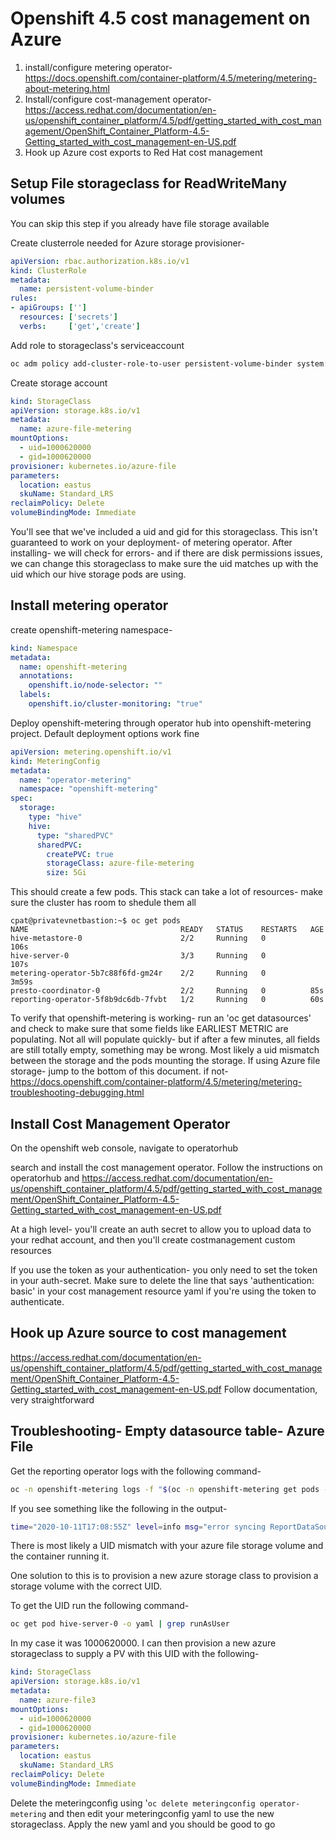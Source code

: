 # Openshift 4.5 cost management on Azure

1. install/configure metering operator- https://docs.openshift.com/container-platform/4.5/metering/metering-about-metering.html
2. Install/configure cost-management operator- https://access.redhat.com/documentation/en-us/openshift_container_platform/4.5/pdf/getting_started_with_cost_management/OpenShift_Container_Platform-4.5-Getting_started_with_cost_management-en-US.pdf
3. Hook up Azure cost exports to Red Hat cost management
   

## Setup File storageclass for ReadWriteMany volumes

You can skip this step if you already have file storage available

Create clusterrole needed for Azure storage provisioner-

```yaml
apiVersion: rbac.authorization.k8s.io/v1
kind: ClusterRole
metadata:
  name: persistent-volume-binder
rules:
- apiGroups: ['']
  resources: ['secrets']
  verbs:     ['get','create']
```

Add role to storageclass's serviceaccount

```bash
oc adm policy add-cluster-role-to-user persistent-volume-binder system:serviceaccount:kube-system:persistent-volume-binder
```

Create storage account

```yaml
kind: StorageClass
apiVersion: storage.k8s.io/v1
metadata:
  name: azure-file-metering
mountOptions:
  - uid=1000620000
  - gid=1000620000
provisioner: kubernetes.io/azure-file
parameters:
  location: eastus
  skuName: Standard_LRS
reclaimPolicy: Delete
volumeBindingMode: Immediate

```

You'll see that we've included a uid and gid for this storageclass. This isn't guaranteed to work on your deployment- of metering operator. After installing- we will check for errors- and if there are disk permissions issues, we can change this storageclass to make sure the uid matches up with the uid which our hive storage pods are using.
## Install metering operator

create openshift-metering namespace-

```yaml
kind: Namespace
metadata:
  name: openshift-metering
  annotations:
    openshift.io/node-selector: ""
  labels:
    openshift.io/cluster-monitoring: "true"
```


Deploy openshift-metering through operator hub into openshift-metering project. Default deployment options work fine

```yaml
apiVersion: metering.openshift.io/v1
kind: MeteringConfig
metadata:
  name: "operator-metering"
  namespace: "openshift-metering"
spec:
  storage:
    type: "hive"
    hive:
      type: "sharedPVC"
      sharedPVC:
        createPVC: true
        storageClass: azure-file-metering
        size: 5Gi
```

This should create a few pods. This stack can take a lot of resources- make sure the cluster has room to shedule them all

```
cpat@privatevnetbastion:~$ oc get pods
NAME                                  READY   STATUS    RESTARTS   AGE
hive-metastore-0                      2/2     Running   0          106s
hive-server-0                         3/3     Running   0          107s
metering-operator-5b7c88f6fd-gm24r    2/2     Running   0          3m59s
presto-coordinator-0                  2/2     Running   0          85s
reporting-operator-5f8b9dc6db-7fvbt   1/2     Running   0          60s
```

To verify that openshift-metering is working- run an 'oc get datasources' and check to make sure that some fields like EARLIEST METRIC are populating. Not all will populate quickly- but if after a few minutes, all fields are still totally empty, something may be wrong. Most likely a uid mismatch between the storage and the pods mounting the storage. If using Azure file storage- jump to the bottom of this document. if not- https://docs.openshift.com/container-platform/4.5/metering/metering-troubleshooting-debugging.html

## Install Cost Management Operator

On the openshift web console, navigate to operatorhub

search and install the cost management operator. Follow the instructions on operatorhub and https://access.redhat.com/documentation/en-us/openshift_container_platform/4.5/pdf/getting_started_with_cost_management/OpenShift_Container_Platform-4.5-Getting_started_with_cost_management-en-US.pdf

At a high level- you'll create an auth secret to allow you to upload data to your redhat account, and then you'll create costmanagement custom resources


If you use the token as your authentication- you only need to set the token in your auth-secret. Make sure to delete the line that says 'authentication: basic' in your cost management resource yaml if you're using the token to authenticate.



## Hook up Azure source to cost management

https://access.redhat.com/documentation/en-us/openshift_container_platform/4.5/pdf/getting_started_with_cost_management/OpenShift_Container_Platform-4.5-Getting_started_with_cost_management-en-US.pdf
Follow documentation, very straightforward



## Troubleshooting- Empty datasource table- Azure File

Get the reporting operator logs with the following command-

```bash
oc -n openshift-metering logs -f "$(oc -n openshift-metering get pods -l app=reporting-operator -o name | cut -c 5-)" -c reporting-operator
```

If you see something like the following in the output-

```bash
time="2020-10-11T17:08:55Z" level=info msg="error syncing ReportDataSource \"openshift-metering/pod-request-memory-bytes\", dropping out of the queue" ReportDataSource=openshift-metering/pod-request-memory-bytes app=metering component=reportDataSourceWorker error="ImportFromLastTimestamp errored: failed to store Prometheus metrics into table hive.metering.datasource_openshift_metering_pod_request_memory_bytes for the range 2020-10-11 15:08:00 +0000 UTC to 2020-10-11 15:13:00 +0000 UTC: failed to store metrics into presto: presto SQL error: presto: query failed (200 OK): \"io.prestosql.spi.PrestoException: Failed to rename file:/tmp/presto-reporting-operator/17094141-7980-4678-b604-e6b2f179758e/dt=2020-10-11 to file:/user/hive/warehouse/metering.db/datasource_openshift_metering_pod_request_memory_bytes/dt=2020-10-11\"" logID=yNpUMpayhk

```

There is most likely a UID mismatch with your azure file storage volume and the container running it.

One solution to this is to provision a new azure storage class to provision a storage volume with the correct UID.

To get the UID run the following command-

```bash
oc get pod hive-server-0 -o yaml | grep runAsUser
```

In my case it was 1000620000. I can then provision a new azure storageclass to supply a PV with this UID with the following-

```YAML
kind: StorageClass
apiVersion: storage.k8s.io/v1
metadata:
  name: azure-file3
mountOptions:
  - uid=1000620000
  - gid=1000620000
provisioner: kubernetes.io/azure-file
parameters:
  location: eastus
  skuName: Standard_LRS
reclaimPolicy: Delete
volumeBindingMode: Immediate
```

Delete the meteringconfig using '`oc delete meteringconfig operator-metering` and then edit your meteringconfig yaml to use the new storageclass. Apply the new yaml and you should be good to go